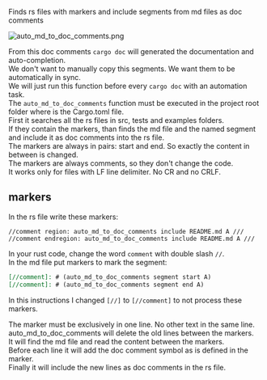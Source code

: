 [//]: # (auto_md_to_doc_comments segment start A)

Finds rs files with markers and include segments from md files as doc comments  

![auto_md_to_doc_comments.png](https://github.com/automation-tasks-rs/cargo_auto_lib/blob/main/images/auto_md_to_doc_comments.png?raw=true)

From this doc comments `cargo doc` will generated the documentation and auto-completion.  
We don't want to manually copy this segments. We want them to be automatically in sync.  
We will just run this function before every `cargo doc` with an automation task.  
The `auto_md_to_doc_comments` function must be executed in the project root folder where is the Cargo.toml file.  
First it searches all the rs files in src, tests and examples folders.  
If they contain the markers, than finds the md file and the named segment and include it as doc comments into the rs file.  
The markers are always in pairs: start and end. So exactly the content in between is changed.  
The markers are always comments, so they don't change the code.  
It works only for files with LF line delimiter. No CR and no CRLF.  

## markers

In the rs file write these markers:  

```code
//comment region: auto_md_to_doc_comments include README.md A ///
//comment endregion: auto_md_to_doc_comments include README.md A ///
```

In your rust code, change the word `comment` with double slash `//`.  
In the md file put markers to mark the segment:  

```markdown
[//comment]: # (auto_md_to_doc_comments segment start A)  
[//comment]: # (auto_md_to_doc_comments segment end A)  
```

In this instructions I changed `[//]` to `[//comment]` to not process these markers.

The marker must be exclusively in one line. No other text in the same line.  
auto_md_to_doc_comments will delete the old lines between the markers.  
It will find the md file and read the content between the markers.  
Before each line it will add the doc comment symbol as is defined in the marker.  
Finally it will include the new lines as doc comments in the rs file.

[//]: # (auto_md_to_doc_comments segment end A)
